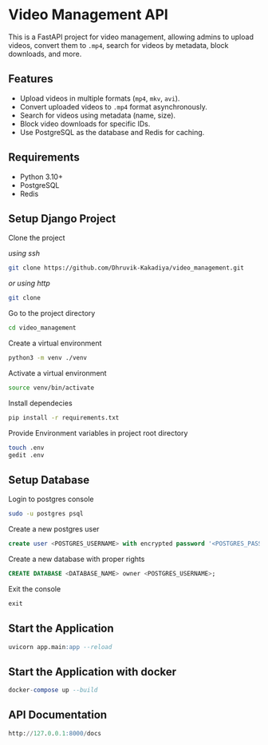 
# Video Management API

This is a FastAPI project for video management, allowing admins to upload videos, convert them to `.mp4`, search for videos by metadata, block downloads, and more.

## Features

- Upload videos in multiple formats (`mp4`, `mkv`, `avi`).
- Convert uploaded videos to `.mp4` format asynchronously.
- Search for videos using metadata (name, size).
- Block video downloads for specific IDs.
- Use PostgreSQL as the database and Redis for caching.

## Requirements

- Python 3.10+
- PostgreSQL
- Redis


## Setup Django Project

Clone the project

_using ssh_

```bash
git clone https://github.com/Dhruvik-Kakadiya/video_management.git
```

_or using http_

```bash
git clone 
```

Go to the project directory

```bash
cd video_management
```

Create a virtual environment

```bash
python3 -m venv ./venv
```

Activate a virtual environment

```bash
source venv/bin/activate
```

Install dependecies

```bash
pip install -r requirements.txt
```

Provide Environment variables in project root directory
```bash
touch .env
gedit .env
```

## Setup Database

Login to postgres console

```bash
sudo -u postgres psql
```

<span id="database_user_created">Create a new postgres user</span>

```sql
create user <POSTGRES_USERNAME> with encrypted password '<POSTGRES_PASSWORD>';
```

<span id="database_created">Create a new database with proper rights</span>

```sql
CREATE DATABASE <DATABASE_NAME> owner <POSTGRES_USERNAME>;
```

Exit the console

```sql
exit
```
## Start the Application
```sql
uvicorn app.main:app --reload
```

## Start the Application with docker
```sql
docker-compose up --build
```

## API Documentation
```sql
http://127.0.0.1:8000/docs
```